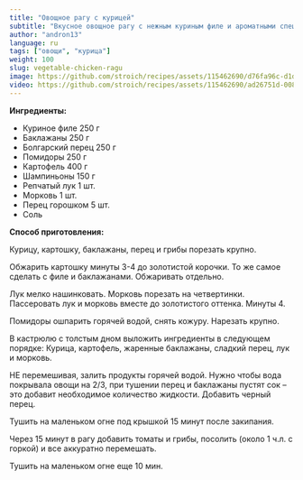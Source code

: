 ```yaml
---
title: "Овощное рагу с курицей"
subtitle: "Вкусное овощное рагу с нежным куриным филе и ароматными специями."
author: "andron13"
language: ru
tags: ["овощи", "курица"]
weight: 100
slug: vegetable-chicken-ragu
image: https://github.com/stroich/recipes/assets/115462690/d76fa96c-d1d5-4ffc-9227-6384dd6c7e11
video: https://github.com/stroich/recipes/assets/115462690/ad26751d-0089-4197-b713-92c44448cfcd
---
```



**Ингредиенты:**

* Куриное филе 250 г
*  Баклажаны 250 г
*  Болгарский перец 250 г
*  Помидоры 250 г
*  Картофель 400 г
*  Шампиньоны 150 г
*  Репчатый лук 1 шт.
*  Морковь 1 шт.
*  Перец горошком 5 шт.
*  Соль


**Способ приготовления:**

Курицу, картошку, баклажаны, перец и грибы порезать крупно.

Обжарить картошку минуты 3-4 до золотистой корочки.
То же самое сделать с филе и баклажанами. Обжаривать отдельно.

Лук мелко нашинковать. Морковь порезать на четвертинки.
Пассеровать лук и морковь вместе до золотистого оттенка. Минуты 4.

Помидоры ошпарить горячей водой, снять кожуру. Нарезать крупно.

В кастрюлю с толстым дном выложить ингредиенты в следующем порядке:
Курица, картофель, жаренные баклажаны, сладкий перец, лук и морковь.

НЕ перемешивая, залить продукты горячей водой. Нужно чтобы вода покрывала овощи на 2/3, при тушении перец и баклажаны пустят сок – это добавит необходимое количество жидкости. Добавить черный перец.

Тушить на маленьком огне под крышкой 15 минут после закипания.

Через 15 минут в рагу добавить томаты и грибы, посолить (около 1 ч.л. с горкой) и все аккуратно перемешать.

Тушить на маленьком огне еще 10 мин.
